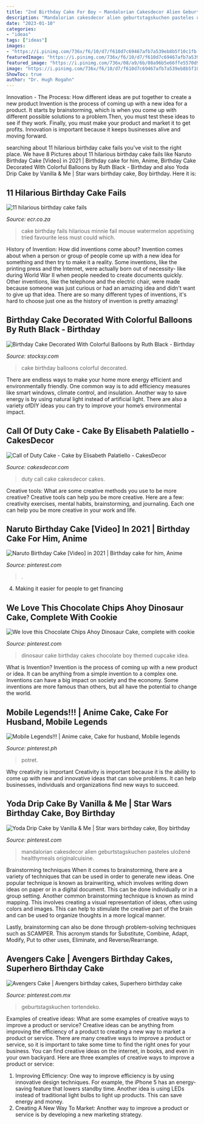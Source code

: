 ```yaml
---
title: "2nd Birthday Cake For Boy ~ Mandalorian Cakesdecor Alien Geburtstagskuchen Pasteles Uložené Healthymeals Originalcuisine"
description: "Mandalorian cakesdecor alien geburtstagskuchen pasteles uložené healthymeals originalcuisine"
date: "2023-01-10"
categories:
- "ideas"
tags: ["ideas"]
images:
- "https://i.pinimg.com/736x/f6/10/d7/f610d7c69467afb7a539eb8b5f10c1fb.jpg"
featuredImage: "https://i.pinimg.com/736x/f6/10/d7/f610d7c69467afb7a539eb8b5f10c1fb.jpg"
featured_image: "https://i.pinimg.com/736x/08/a9/6b/08a96b5e66ffe5570d9ebb071f231e8e.jpg"
image: "https://i.pinimg.com/736x/f6/10/d7/f610d7c69467afb7a539eb8b5f10c1fb.jpg"
ShowToc: true
author: "Dr. Hugh Rogahn"
---
```



Innovation - The Process: How different ideas are put together to create a new product
Invention is the process of coming up with a new idea for a product. It starts by brainstorming, which is when you come up with different possible solutions to a problem.Then, you must test these ideas to see if they work. Finally, you must make your product and market it to get profits. Innovation is important because it keeps businesses alive and moving forward.

	

		
searching about 11 hilarious birthday cake fails you've visit to the right place. We have 8 Pictures about 11 hilarious birthday cake fails like Naruto Birthday Cake [Video] in 2021 | Birthday cake for him, Anime, Birthday Cake Decorated With Colorful Balloons by Ruth Black - Birthday and also Yoda Drip Cake by Vanilla &amp; Me | Star wars birthday cake, Boy birthday. Here it is:
		
    
## 11 Hilarious Birthday Cake Fails

<img loading=lazy src="https://turntable.kagiso.io/images/minnie-mouse-cake-fail.width-800.jpg" onerror="this.onerror=null;this.src='https://tse2.mm.bing.net/th?id=OIP.Gyw4H7n9tRueXgTVjDM76AHaJ3&amp;pid=15.1';" alt="11 hilarious birthday cake fails">

_Source: ecr.co.za_

>cake birthday fails hilarious minnie fail mouse watermelon appetising tried favourite less must could which. 

	

History of Invention: How did inventions come about?
Invention comes about when a person or group of people come up with a new idea for something and then try to make it a reality. Some inventions, like the printing press and the Internet, were actually born out of necessity- like during World War II when people needed to create documents quickly. Other inventions, like the telephone and the electric chair, were made because someone was just curious or had an amazing idea and didn't want to give up that idea. There are so many different types of inventions, it's hard to choose just one as the history of invention is pretty amazing!

    
## Birthday Cake Decorated With Colorful Balloons By Ruth Black - Birthday

<img loading=lazy src="https://c.stocksy.com/a/8I2800/z9/1915436.jpg" onerror="this.onerror=null;this.src='https://tse3.mm.bing.net/th?id=OIP.XIPi-BSRE54XOt6Ch7S3DwHaLH&amp;pid=15.1';" alt="Birthday Cake Decorated With Colorful Balloons by Ruth Black - Birthday">

_Source: stocksy.com_

>cake birthday balloons colorful decorated. 

	

There are endless ways to make your home more energy efficient and environmentally friendly. One common way is to add efficiency measures like smart windows, climate control, and insulation. Another way to save energy is by using natural light instead of artificial light. There are also a variety ofDIY ideas you can try to improve your home’s environmental impact.

    
## Call Of Duty Cake - Cake By Elisabeth Palatiello - CakesDecor

<img loading=lazy src="https://pic.cakesdecor.com/m/tkp0u85jmclwkez05jht.jpg" onerror="this.onerror=null;this.src='https://tse1.mm.bing.net/th?id=OIP.Zhwmhba9KBiXQINlyNbfkQHaLL&amp;pid=15.1';" alt="Call of Duty Cake - Cake by Elisabeth Palatiello - CakesDecor">

_Source: cakesdecor.com_

>duty call cake cakesdecor cakes. 

	

Creative tools: What are some creative methods you use to be more creative?
Creative tools can help you be more creative. Here are a few: creativity exercises, mental habits, brainstorming, and journaling. Each one can help you be more creative in your work and life.

    
## Naruto Birthday Cake [Video] In 2021 | Birthday Cake For Him, Anime

<img loading=lazy src="https://i.pinimg.com/736x/f6/10/d7/f610d7c69467afb7a539eb8b5f10c1fb.jpg" onerror="this.onerror=null;this.src='https://tse4.mm.bing.net/th?id=OIP.cyDUKEHIPBbhMKY_OChS8gHaNK&amp;pid=15.1';" alt="Naruto Birthday Cake [Video] in 2021 | Birthday cake for him, Anime">

_Source: pinterest.com_

>. 

	

4. Making it easier for people to get financing 

    
## We Love This Chocolate Chips Ahoy Dinosaur Cake, Complete With Cookie

<img loading=lazy src="https://i.pinimg.com/736x/56/52/a1/5652a1132f29f5c7e78df83e891a7cbf--dinosaur-cupcake-cake-dinosaur-birthday-cakes.jpg?b=t" onerror="this.onerror=null;this.src='https://tse2.mm.bing.net/th?id=OIP.dMF8sW9PmY1eAn2-xORL6QHaKq&amp;pid=15.1';" alt="We love this Chocolate Chips Ahoy Dinosaur Cake, complete with cookie">

_Source: pinterest.com_

>dinosaur cake birthday cakes chocolate boy themed cupcake idea. 

	

What is Invention?
Invention is the process of coming up with a new product or idea. It can be anything from a simple invention to a complex one. Inventions can have a big impact on society and the economy. Some inventions are more famous than others, but all have the potential to change the world.

    
## Mobile Legends!!! | Anime Cake, Cake For Husband, Mobile Legends

<img loading=lazy src="https://i.pinimg.com/736x/34/30/1b/34301b0f22737383a590c0d703423da6.jpg" onerror="this.onerror=null;this.src='https://tse1.mm.bing.net/th?id=OIP.f4RjVwozd10CpsDYUSk8AQHaJ3&amp;pid=15.1';" alt="Mobile Legends!!! | Anime cake, Cake for husband, Mobile legends">

_Source: pinterest.ph_

>potret. 

	

Why creativity is important
Creativity is important because it is the ability to come up with new and innovative ideas that can solve problems. It can help businesses, individuals and organizations find new ways to succeed.

    
## Yoda Drip Cake By Vanilla &amp; Me | Star Wars Birthday Cake, Boy Birthday

<img loading=lazy src="https://i.pinimg.com/736x/48/bf/4f/48bf4ff57a4dff002ed77e9b97510419.jpg" onerror="this.onerror=null;this.src='https://tse4.mm.bing.net/th?id=OIP.KYcjQyzJKraCGLElq9_g6gAAAA&amp;pid=15.1';" alt="Yoda Drip Cake by Vanilla &amp; Me | Star wars birthday cake, Boy birthday">

_Source: pinterest.com_

>mandalorian cakesdecor alien geburtstagskuchen pasteles uložené healthymeals originalcuisine. 

	

Brainstorming techniques
When it comes to brainstorming, there are a variety of techniques that can be used in order to generate new ideas. One popular technique is known as brainwriting, which involves writing down ideas on paper or in a digital document. This can be done individually or in a group setting.
Another common brainstorming technique is known as mind mapping. This involves creating a visual representation of ideas, often using colors and images. This can help to stimulate the creative part of the brain and can be used to organize thoughts in a more logical manner.

Lastly, brainstorming can also be done through problem-solving techniques such as SCAMPER. This acronym stands for Substitute, Combine, Adapt, Modify, Put to other uses, Eliminate, and Reverse/Rearrange.

    
## Avengers Cake | Avengers Birthday Cakes, Superhero Birthday Cake

<img loading=lazy src="https://i.pinimg.com/736x/08/a9/6b/08a96b5e66ffe5570d9ebb071f231e8e.jpg" onerror="this.onerror=null;this.src='https://tse2.mm.bing.net/th?id=OIP.IZjzw9HhsfRKJA6XtIOSpgHaKX&amp;pid=15.1';" alt="Avengers Cake | Avengers birthday cakes, Superhero birthday cake">

_Source: pinterest.com.mx_

>geburtstagskuchen tortendeko. 

	

Examples of creative ideas: What are some examples of creative ways to improve a product or service?
Creative ideas can be anything from improving the efficiency of a product to creating a new way to market a product or service. There are many creative ways to improve a product or service, so it is important to take some time to find the right ones for your business. You can find creative ideas on the internet, in books, and even in your own backyard. Here are three examples of creative ways to improve a product or service: 
1. Improving Efficiency: One way to improve efficiency is by using innovative design techniques. For example, the iPhone 5 has an energy-saving feature that lowers standby time. Another idea is using LEDs instead of traditional light bulbs to light up products. This can save energy and money. 
2. Creating A New Way To Market: Another way to improve a product or service is by developing a new marketing strategy.

